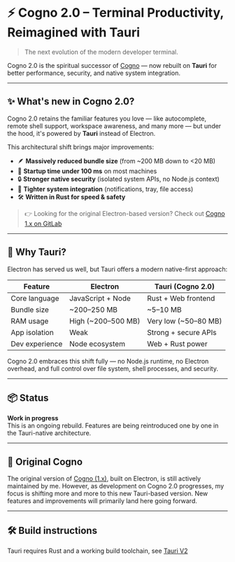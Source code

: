 # ⚡ Cogno 2.0 – Terminal Productivity, Reimagined with Tauri

> The next evolution of the modern developer terminal.

Cogno 2.0 is the spiritual successor of [Cogno](https://gitlab.com/cogno-rockers/cogno) — now rebuilt on **Tauri** for better performance, security, and native system integration.

---

## ✨ What's new in Cogno 2.0?

Cogno 2.0 retains the familiar features you love — like autocomplete, remote shell support, workspace awareness, and many more — but under the hood, it's powered by **Tauri** instead of Electron.

This architectural shift brings major improvements:

- 🪶 **Massively reduced bundle size** (from ~200 MB down to <20 MB)
- 🚀 **Startup time under 100 ms** on most machines
- 🔒 **Stronger native security** (isolated system APIs, no Node.js context)
- 🧩 **Tighter system integration** (notifications, tray, file access)
- 🛠️ **Written in Rust for speed & safety**

> 👉 Looking for the original Electron-based version? Check out [Cogno 1.x on GitLab](https://gitlab.com/cogno-rockers/cogno)

---

## 🧠 Why Tauri?

Electron has served us well, but Tauri offers a modern native-first approach:

| Feature           | Electron           | Tauri (Cogno 2.0)      |
|-------------------|--------------------|-------------------------|
| Core language     | JavaScript + Node  | Rust + Web frontend     |
| Bundle size       | ~200–250 MB        | ~5–10 MB                |
| RAM usage         | High (~200–500 MB) | Very low (~50–80 MB)    |
| App isolation     | Weak               | Strong + secure APIs    |
| Dev experience    | Node ecosystem     | Web + Rust power        |

Cogno 2.0 embraces this shift fully — no Node.js runtime, no Electron overhead, and full control over file system, shell processes, and security.

---

## 📦 Status

**Work in progress**  
This is an ongoing rebuild. Features are being reintroduced one by one in the Tauri-native architecture.

---

## 🔗 Original Cogno

The original version of [Cogno (1.x)]((https://gitlab.com/cogno-rockers/cogno)), built on Electron, is still actively maintained by me.
However, as development on Cogno 2.0 progresses, my focus is shifting more and more to this new Tauri-based version.
New features and improvements will primarily land here going forward.

---

## 🛠️ Build instructions

Tauri requires Rust and a working build toolchain, see [Tauri V2](https://v2.tauri.app/)

